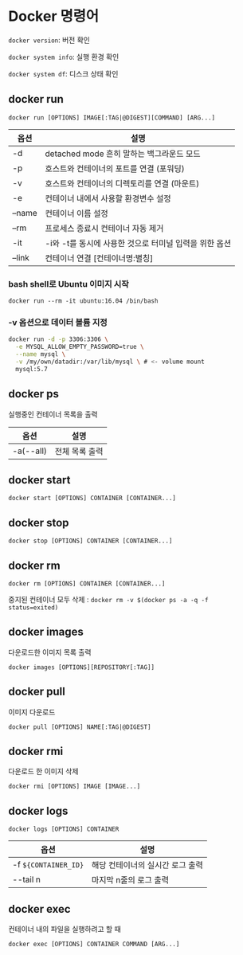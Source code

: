# Docker 명령어

`docker version`: 버전 확인

`docker system info`: 실행 환경 확인

`docker system df`: 디스크 상태 확인

## docker run

`docker run [OPTIONS] IMAGE[:TAG|@DIGEST][COMMAND] [ARG...]`

| 옵션  | 설명                                                   |
| ----- | ------------------------------------------------------ |
| -d    | detached mode 흔히 말하는 백그라운드 모드              |
| -p    | 호스트와 컨테이너의 포트를 연결 (포워딩)               |
| -v    | 호스트와 컨테이너의 디렉토리를 연결 (마운트)           |
| -e    | 컨테이너 내에서 사용할 환경변수 설정                   |
| –name | 컨테이너 이름 설정                                     |
| –rm   | 프로세스 종료시 컨테이너 자동 제거                     |
| -it   | -i와 -t를 동시에 사용한 것으로 터미널 입력을 위한 옵션 |
| –link | 컨테이너 연결 [컨테이너명:별칭]                        |

### bash shell로 Ubuntu 이미지 시작

`docker run --rm -it ubuntu:16.04 /bin/bash`

### -v 옵션으로 데이터 볼륨 지정

```sh
docker run -d -p 3306:3306 \
  -e MYSQL_ALLOW_EMPTY_PASSWORD=true \
  --name mysql \
  -v /my/own/datadir:/var/lib/mysql \ # <- volume mount
  mysql:5.7
```

## docker ps

실행중인 컨테이너 목록을 출력

| 옵션      | 설명           |
| --------- | -------------- |
| -a(--all) | 전체 목록 출력 |

## docker start

`docker start [OPTIONS] CONTAINER [CONTAINER...]`

## docker stop

`docker stop [OPTIONS] CONTAINER [CONTAINER...]`

## docker rm

`docker rm [OPTIONS] CONTAINER [CONTAINER...]`

중지된 컨테이너 모두 삭제 : `docker rm -v $(docker ps -a -q -f status=exited)`

## docker images

다운로드한 이미지 목록 출력

`docker images [OPTIONS][REPOSITORY[:TAG]]`

## docker pull

이미지 다운로드

`docker pull [OPTIONS] NAME[:TAG|@DIGEST]`

## docker rmi

다운로드 한 이미지 삭제

`docker rmi [OPTIONS] IMAGE [IMAGE...]`

## docker logs

`docker logs [OPTIONS] CONTAINER`

| 옵션                 | 설명                             |
| -------------------- | -------------------------------- |
| -f `${CONTAINER_ID}` | 해당 컨테이너의 실시간 로그 출력 |
| --tail n             | 마지막 n줄의 로그 출력           |

## docker exec

컨테이너 내의 파일을 실행하려고 할 때

`docker exec [OPTIONS] CONTAINER COMMAND [ARG...]`
